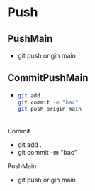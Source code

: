 # Push
## PushMain
- git push origin main


## CommitPushMain
- ```bash
  git add .
  git commit -m "bac"
  git push origin main
  ```

ㅤ  
Commit
- git add .
- git commit -m "bac"

PushMain
- git push origin main

